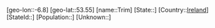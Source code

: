 ﻿---
location: [53.55,-6.8]
type: City
tags:
- geo/City


SpocWebEntityId: 34986
isDeleted: false
confidential: public

---
[geo-lon::-6.8]
[geo-lat::53.55]
[name::Trim]
[State::]
[Country::[Ireland](geo/Continent/Europe/Ireland.md)]
[StateId::]
[Population::]
[Unknown::]

